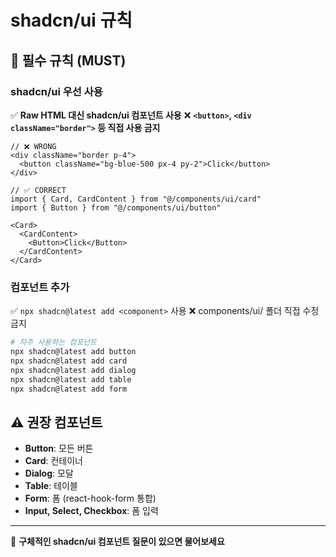 # shadcn/ui 규칙

## 🔴 필수 규칙 (MUST)

### shadcn/ui 우선 사용
✅ **Raw HTML 대신 shadcn/ui 컴포넌트 사용**
❌ **`<button>`, `<div className="border">` 등 직접 사용 금지**

```tsx
// ❌ WRONG
<div className="border p-4">
  <button className="bg-blue-500 px-4 py-2">Click</button>
</div>

// ✅ CORRECT
import { Card, CardContent } from "@/components/ui/card"
import { Button } from "@/components/ui/button"

<Card>
  <CardContent>
    <Button>Click</Button>
  </CardContent>
</Card>
```

### 컴포넌트 추가
✅ `npx shadcn@latest add <component>` 사용
❌ components/ui/ 폴더 직접 수정 금지

```bash
# 자주 사용하는 컴포넌트
npx shadcn@latest add button
npx shadcn@latest add card
npx shadcn@latest add dialog
npx shadcn@latest add table
npx shadcn@latest add form
```

## ⚠️ 권장 컴포넌트

- **Button**: 모든 버튼
- **Card**: 컨테이너
- **Dialog**: 모달
- **Table**: 테이블
- **Form**: 폼 (react-hook-form 통합)
- **Input, Select, Checkbox**: 폼 입력

---

💬 **구체적인 shadcn/ui 컴포넌트 질문이 있으면 물어보세요**
